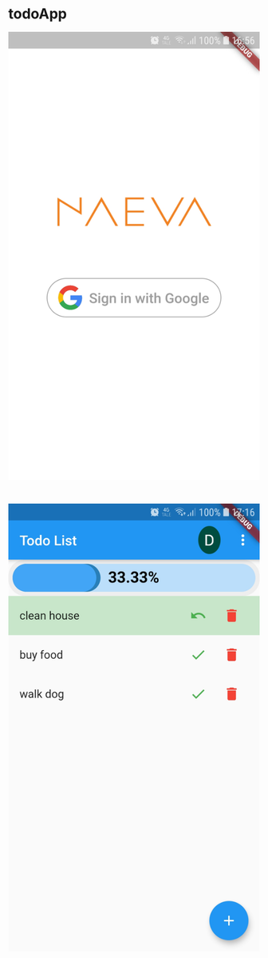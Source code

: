 # todoApp



![alt text](https://github.com/95danlos/todoApp/blob/master/screenshots/Screenshot_20191128-165654.jpg)

<br /> 

![alt text](https://github.com/95danlos/todoApp/blob/master/screenshots/Screenshot_20191128-171633.jpg)

<br /> 
